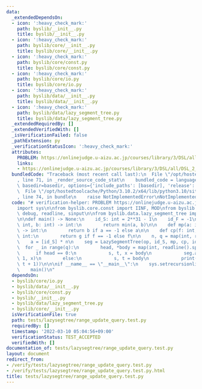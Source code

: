```yaml
---
data:
  _extendedDependsOn:
  - icon: ':heavy_check_mark:'
    path: byslib/__init__.py
    title: byslib/__init__.py
  - icon: ':heavy_check_mark:'
    path: byslib/core/__init__.py
    title: byslib/core/__init__.py
  - icon: ':heavy_check_mark:'
    path: byslib/core/const.py
    title: byslib/core/const.py
  - icon: ':heavy_check_mark:'
    path: byslib/core/io.py
    title: byslib/core/io.py
  - icon: ':heavy_check_mark:'
    path: byslib/data/__init__.py
    title: byslib/data/__init__.py
  - icon: ':heavy_check_mark:'
    path: byslib/data/lazy_segment_tree.py
    title: byslib/data/lazy_segment_tree.py
  _extendedRequiredBy: []
  _extendedVerifiedWith: []
  _isVerificationFailed: false
  _pathExtension: py
  _verificationStatusIcon: ':heavy_check_mark:'
  attributes:
    PROBLEM: https://onlinejudge.u-aizu.ac.jp/courses/library/3/DSL/all/DSL_2_F
    links:
    - https://onlinejudge.u-aizu.ac.jp/courses/library/3/DSL/all/DSL_2_F
  bundledCode: "Traceback (most recent call last):\n  File \"/opt/hostedtoolcache/Python/3.10.2/x64/lib/python3.10/site-packages/onlinejudge_verify/documentation/build.py\"\
    , line 71, in _render_source_code_stat\n    bundled_code = language.bundle(stat.path,\
    \ basedir=basedir, options={'include_paths': [basedir], 'release': True}).decode()\n\
    \  File \"/opt/hostedtoolcache/Python/3.10.2/x64/lib/python3.10/site-packages/onlinejudge_verify/languages/python.py\"\
    , line 74, in bundle\n    raise NotImplementedError\nNotImplementedError\n"
  code: "# verification-helper: PROBLEM https://onlinejudge.u-aizu.ac.jp/courses/library/3/DSL/all/DSL_2_F\n\
    import sys\n\nfrom byslib.core.const import IINF, MOD\nfrom byslib.core.io import\
    \ debug, readline, sinput\n\nfrom byslib.data.lazy_segment_tree import LazySegmentTree\n\
    \n\ndef main() -> None:\n    id_S: int = 2**31 - 1\n    id_F = -1\n\n    def op(a:\
    \ int, b: int) -> int:\n        return min(a, b)\n\n    def mp(a: int, b: int)\
    \ -> int:\n        return b if a == -1 else a\n\n    def cp(f: int, g: int) ->\
    \ int:\n        return g if f == -1 else f\n\n    n, q = map(int, readline().split())\n\
    \    a = [id_S] * n\n    seg = LazySegmentTree(op, id_S, mp, cp, id_F, a)\n  \
    \  for _ in range(q):\n        head, *body = map(int, readline().split())\n  \
    \      if head == 0:\n            s, t, x = body\n            seg.apply(s, t +\
    \ 1, x)\n        else:\n            s, t = body\n            print(seg.query(s,\
    \ t + 1))\n\n\nif __name__ == \"__main__\":\n    sys.setrecursionlimit(10**6)\n\
    \    main()\n"
  dependsOn:
  - byslib/core/io.py
  - byslib/data/__init__.py
  - byslib/core/const.py
  - byslib/__init__.py
  - byslib/data/lazy_segment_tree.py
  - byslib/core/__init__.py
  isVerificationFile: true
  path: tests/lazysegtree/range_update_query.test.py
  requiredBy: []
  timestamp: '2022-03-10 05:04:56+09:00'
  verificationStatus: TEST_ACCEPTED
  verifiedWith: []
documentation_of: tests/lazysegtree/range_update_query.test.py
layout: document
redirect_from:
- /verify/tests/lazysegtree/range_update_query.test.py
- /verify/tests/lazysegtree/range_update_query.test.py.html
title: tests/lazysegtree/range_update_query.test.py
---
```

